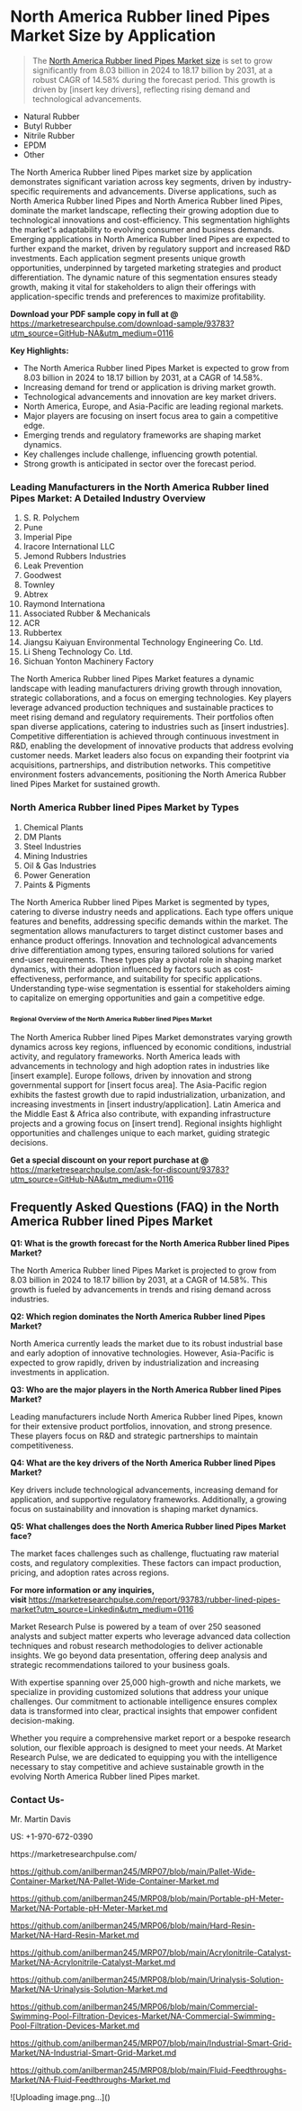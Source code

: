 <h1>North America Rubber lined Pipes Market&nbsp;Size by Application</h1><blockquote><p>The <a href="https://marketresearchpulse.com/download-sample/93783?utm_source=GitHub-NA&amp;utm_medium=0116">North America Rubber lined Pipes Market size</a> is set to grow significantly from 8.03 billion in 2024 to 18.17 billion by 2031, at a robust CAGR of 14.58% during the forecast period. This growth is driven by [insert key drivers], reflecting rising demand and technological advancements.</p></blockquote><ul><li>Natural Rubber<li> Butyl Rubber<li> Nitrile Rubber<li> EPDM<li> Other</li></ul><p>The North America Rubber lined Pipes market size by application demonstrates significant variation across key segments, driven by industry-specific requirements and advancements. Diverse applications, such as North America Rubber lined Pipes and North America Rubber lined Pipes, dominate the market landscape, reflecting their growing adoption due to technological innovations and cost-efficiency. This segmentation highlights the market's adaptability to evolving consumer and business demands. Emerging applications in North America Rubber lined Pipes are expected to further expand the market, driven by regulatory support and increased R&D investments. Each application segment presents unique growth opportunities, underpinned by targeted marketing strategies and product differentiation. The dynamic nature of this segmentation ensures steady growth, making it vital for stakeholders to align their offerings with application-specific trends and preferences to maximize profitability.</p><p><strong>Download your PDF sample copy in full at @ </strong><a href="https://marketresearchpulse.com/download-sample/93783?utm_source=GitHub-NA&amp;utm_medium=0116">https://marketresearchpulse.com/download-sample/93783?utm_source=GitHub-NA&amp;utm_medium=0116</a></p><p><strong>Key Highlights: </strong></p><ul><li>The North America Rubber lined Pipes Market is expected to grow from 8.03 billion in 2024 to 18.17 billion by 2031, at a CAGR of 14.58%.</li><li>Increasing demand for trend or application is driving market growth.</li><li>Technological advancements and innovation are key market drivers.</li><li>North America, Europe, and Asia-Pacific are leading regional markets.</li><li>Major players are focusing on insert focus area to gain a competitive edge.</li><li>Emerging trends and regulatory frameworks are shaping market dynamics.</li><li>Key challenges include challenge, influencing growth potential.</li><li>Strong growth is anticipated in sector over the forecast period.</li></ul><h3>Leading Manufacturers in the North America Rubber lined Pipes Market: A Detailed Industry Overview</h3><ol><li>S. R. Polychem</li><li>Pune</li><li>Imperial Pipe</li><li>Iracore International LLC</li><li>Jemond Rubbers Industries</li><li>Leak Prevention</li><li>Goodwest</li><li>Townley</li><li>Abtrex</li><li>Raymond Internationa</li><li>Associated Rubber & Mechanicals</li><li>ACR</li><li>Rubbertex</li><li>Jiangsu Kaiyuan Environmental Technology Engineering Co. Ltd.</li><li>Li Sheng Technology Co. Ltd.</li><li>Sichuan Yonton Machinery Factory</li></ol><div class="flex max-w-full flex-col flex-grow"><div class="min-h-8 text-message flex w-full flex-col items-end gap-2 whitespace-normal break-words [.text-message+&amp;]:mt-5" dir="auto" data-message-author-role="assistant" data-message-id="fd8432e4-4910-450d-b182-61b7bfb0a01f" data-message-model-slug="gpt-4o"><div class="flex w-full flex-col gap-1 empty:hidden first:pt-[3px]"><div class="markdown prose w-full break-words dark:prose-invert light"><p>The North America Rubber lined Pipes Market features a dynamic landscape with leading manufacturers driving growth through innovation, strategic collaborations, and a focus on emerging technologies. Key players leverage advanced production techniques and sustainable practices to meet rising demand and regulatory requirements. Their portfolios often span diverse applications, catering to industries such as [insert industries]. Competitive differentiation is achieved through continuous investment in R&amp;D, enabling the development of innovative products that address evolving customer needs. Market leaders also focus on expanding their footprint via acquisitions, partnerships, and distribution networks. This competitive environment fosters advancements, positioning the North America Rubber lined Pipes Market for sustained growth.</p></div></div></div></div><h3>North America Rubber lined Pipes Market by Types</h3><ol><li>Chemical Plants<li> DM Plants<li> Steel Industries<li> Mining Industries<li> Oil & Gas Industries<li> Power Generation<li> Paints & Pigments</li></ol><div class="flex max-w-full flex-col flex-grow"><div class="min-h-8 text-message flex w-full flex-col items-end gap-2 whitespace-normal break-words [.text-message+&amp;]:mt-5" dir="auto" data-message-author-role="assistant" data-message-id="084470be-0bb7-4664-bddf-5156b4f41249" data-message-model-slug="gpt-4o-mini"><div class="flex w-full flex-col gap-1 empty:hidden first:pt-[3px]"><div class="markdown prose w-full break-words dark:prose-invert light"><p>The North America Rubber lined Pipes Market is segmented by types, catering to diverse industry needs and applications. Each type offers unique features and benefits, addressing specific demands within the market. The segmentation allows manufacturers to target distinct customer bases and enhance product offerings. Innovation and technological advancements drive differentiation among types, ensuring tailored solutions for varied end-user requirements. These types play a pivotal role in shaping market dynamics, with their adoption influenced by factors such as cost-effectiveness, performance, and suitability for specific applications. Understanding type-wise segmentation is essential for stakeholders aiming to capitalize on emerging opportunities and gain a competitive edge.</p></div></div></div></div><h3><span style="font-size: 11px;">Regional Overview of the North America Rubber lined Pipes Market</span></h3><div class="flex max-w-full flex-col flex-grow"><div class="min-h-8 text-message flex w-full flex-col items-end gap-2 whitespace-normal break-words [.text-message+&amp;]:mt-5" dir="auto" data-message-author-role="assistant" data-message-id="e9038762-ce64-4e30-91c9-9bd413514231" data-message-model-slug="gpt-4o-mini"><div class="flex w-full flex-col gap-1 empty:hidden first:pt-[3px]"><div class="markdown prose w-full break-words dark:prose-invert light"><p>The North America Rubber lined Pipes Market demonstrates varying growth dynamics across key regions, influenced by economic conditions, industrial activity, and regulatory frameworks. North America leads with advancements in technology and high adoption rates in industries like [insert example]. Europe follows, driven by innovation and strong governmental support for [insert focus area]. The Asia-Pacific region exhibits the fastest growth due to rapid industrialization, urbanization, and increasing investments in [insert industry/application]. Latin America and the Middle East &amp; Africa also contribute, with expanding infrastructure projects and a growing focus on [insert trend]. Regional insights highlight opportunities and challenges unique to each market, guiding strategic decisions.</p></div></div></div></div><p><strong>Get a special discount on your report purchase at @ </strong><a href="https://marketresearchpulse.com/ask-for-discount/93783?utm_source=GitHub-NA&amp;utm_medium=0116">https://marketresearchpulse.com/ask-for-discount/93783?utm_source=GitHub-NA&amp;utm_medium=0116</a></p><h2>Frequently Asked Questions (FAQ) in the North America Rubber lined Pipes Market</h2><p><strong>Q1: What is the growth forecast for the North America Rubber lined Pipes Market?</strong></p><p>The North America Rubber lined Pipes Market is projected to grow from 8.03 billion in 2024 to 18.17 billion by 2031, at a CAGR of 14.58%. This growth is fueled by advancements in trends and rising demand across industries.</p><p><strong>Q2: Which region dominates the North America Rubber lined Pipes Market?</strong></p><p>North America currently leads the market due to its robust industrial base and early adoption of innovative technologies. However, Asia-Pacific is expected to grow rapidly, driven by industrialization and increasing investments in application.</p><p><strong>Q3: Who are the major players in the North America Rubber lined Pipes Market?</strong></p><p>Leading manufacturers include North America Rubber lined Pipes, known for their extensive product portfolios, innovation, and strong presence. These players focus on R&amp;D and strategic partnerships to maintain competitiveness.</p><p><strong>Q4: What are the key drivers of the North America Rubber lined Pipes Market?</strong></p><p>Key drivers include technological advancements, increasing demand for application, and supportive regulatory frameworks. Additionally, a growing focus on sustainability and innovation is shaping market dynamics.</p><p><strong>Q5: What challenges does the North America Rubber lined Pipes Market face?</strong></p><p>The market faces challenges such as challenge, fluctuating raw material costs, and regulatory complexities. These factors can impact production, pricing, and adoption rates across regions.</p><p><strong>For more information or any inquiries, visit&nbsp;</strong><a href="https://marketresearchpulse.com/report/93783/rubber-lined-pipes-market?utm_source=Linkedin&utm_medium=0116">https://marketresearchpulse.com/report/93783/rubber-lined-pipes-market?utm_source=Linkedin&utm_medium=0116</a></p><p>Market Research Pulse is powered by a team of over 250 seasoned analysts and subject matter experts who leverage advanced data collection techniques and robust research methodologies to deliver actionable insights. We go beyond data presentation, offering deep analysis and strategic recommendations tailored to your business goals.</p><p>With expertise spanning over 25,000 high-growth and niche markets, we specialize in providing customized solutions that address your unique challenges. Our commitment to actionable intelligence ensures complex data is transformed into clear, practical insights that empower confident decision-making.</p><p>Whether you require a comprehensive market report or a bespoke research solution, our flexible approach is designed to meet your needs. At Market Research Pulse, we are dedicated to equipping you with the intelligence necessary to stay competitive and achieve sustainable growth in the evolving North America Rubber lined Pipes market.</p><h3><strong>Contact Us-</strong></h3><p>Mr. Martin Davis</p><p>US: +1-970-672-0390</p><p>https://marketresearchpulse.com/</p><p><a href="https://github.com/anilberman245/MRP07/blob/main/Pallet-Wide-Container-Market/NA-Pallet-Wide-Container-Market.md">https://github.com/anilberman245/MRP07/blob/main/Pallet-Wide-Container-Market/NA-Pallet-Wide-Container-Market.md</a></p><p><a href="https://github.com/anilberman245/MRP08/blob/main/Portable-pH-Meter-Market/NA-Portable-pH-Meter-Market.md">https://github.com/anilberman245/MRP08/blob/main/Portable-pH-Meter-Market/NA-Portable-pH-Meter-Market.md</a></p><p><a href="https://github.com/anilberman245/MRP06/blob/main/Hard-Resin-Market/NA-Hard-Resin-Market.md">https://github.com/anilberman245/MRP06/blob/main/Hard-Resin-Market/NA-Hard-Resin-Market.md</a></p><p><a href="https://github.com/anilberman245/MRP07/blob/main/Acrylonitrile-Catalyst-Market/NA-Acrylonitrile-Catalyst-Market.md">https://github.com/anilberman245/MRP07/blob/main/Acrylonitrile-Catalyst-Market/NA-Acrylonitrile-Catalyst-Market.md</a></p><p><a href="https://github.com/anilberman245/MRP08/blob/main/Urinalysis-Solution-Market/NA-Urinalysis-Solution-Market.md">https://github.com/anilberman245/MRP08/blob/main/Urinalysis-Solution-Market/NA-Urinalysis-Solution-Market.md</a></p><p><a href="https://github.com/anilberman245/MRP06/blob/main/Commercial-Swimming-Pool-Filtration-Devices-Market/NA-Commercial-Swimming-Pool-Filtration-Devices-Market.md">https://github.com/anilberman245/MRP06/blob/main/Commercial-Swimming-Pool-Filtration-Devices-Market/NA-Commercial-Swimming-Pool-Filtration-Devices-Market.md</a></p><p><a href="https://github.com/anilberman245/MRP07/blob/main/Industrial-Smart-Grid-Market/NA-Industrial-Smart-Grid-Market.md">https://github.com/anilberman245/MRP07/blob/main/Industrial-Smart-Grid-Market/NA-Industrial-Smart-Grid-Market.md</a></p><p><a href="https://github.com/anilberman245/MRP08/blob/main/Fluid-Feedthroughs-Market/NA-Fluid-Feedthroughs-Market.md">https://github.com/anilberman245/MRP08/blob/main/Fluid-Feedthroughs-Market/NA-Fluid-Feedthroughs-Market.md</a></p>
![Uploading image.png…]()

